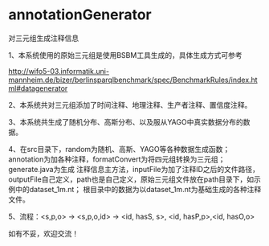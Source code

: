 # annotationGenerator
对三元组生成注释信息

1、本系统使用的原始三元组是使用BSBM工具生成的，具体生成方式可参考

http://wifo5-03.informatik.uni-mannheim.de/bizer/berlinsparqlbenchmark/spec/BenchmarkRules/index.html#datagenerator

2、本系统共对三元组添加了时间注释、地理注释、生产者注释、置信度注释。

3、本系统共生成了随机分布、高斯分布、以及服从YAGO中真实数据分布的数据。

4、在src目录下，random为随机、高斯、YAGO等各种数据生成函数；annotation为加各种注释，formatConvert为将四元组转换为三元组；generate.java为生成
注释信息主方法，inputFile为加了注释ID之后的文件路径，outputFile自己定义，path也是自己定义，原始三元组文件放在path目录下，如示例中的dataset_1m.nt；
根目录中的数据为以dataset_1m.nt为基础生成的各种注释文件。

5、流程：<s,p,o> -> <s,p,o,id> -> <id, hasS, s>, <id, hasP,p>,<id, hasO,o>

如有不妥，欢迎交流！
